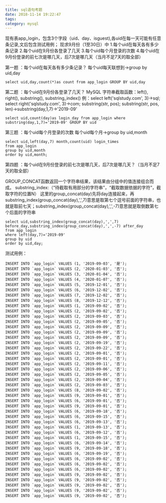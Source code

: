 ```yaml
---
title: sql语句考题
date: 2018-11-14 19:22:47
tags:
category: mysql
---
```


现有表app_login，包含3个字段（uid、day、isguest),各uid在每一天可能有任意条记录,文后包含测试用例；
现求9月份（1至30日）中
1.每个uid在每天各有多少条记录
2.每个uid在9月份各登录了几天
3.每个uid每个月登录的次数
4.每个uid在9月份登录的前七次是哪几天，后7次是哪几天（当月不足7天的取全部）

第一题 ：每个uid在每天各有多少条记录？
每个uid每天联想到->group by uid,day
```
select uid,day,count(*)as count from app_login GROUP BY uid,day
```

第二题 ：每个uid在9月份各登录了几天？
MySQL 字符串截取函数：left(), right(), substring(), substring_index()
例：select left('sqlstudy.com', 3)->sql;
select right('sqlstudy.com', 3)->com;
substring(str, pos); substring(str, pos, len)->substring(day,1,7)->'2019-09'
```
select uid,count(day)as login_day from app_login where substring(day,1,7)='2019-09' GROUP BY uid
```

第三题 ：每个uid每个月登录的次数
每个uid每个月->group by uid,month
```
select uid,left(day,7) month,count(uid) login_times 
from app_login 
group by uid,month 
order by uid,month;
```

第四题 ：每个uid在9月份登录的前七次是哪几天，后7次是哪几天？（当月不足7天的取全部）

GROUP_CONCAT函数返回一个字符串结果，该结果由分组中的值连接组合而成。
substring_index:（“待截取有用部分的字符串”，“截取数据依据的字符”，截取字符的位置N）
这里的group_concat(day)先将day连接起来，再substring_index(group_concat(day),',',7)意思是取第七个逗号前面的字符串，也就是取前七天；substring_index(group_concat(day),',',-7)意思就是取倒数第七个后面的字符串

```
select uid,substring_index(group_concat(day),',',7) before_day,substring_index(group_concat(day),',',-7) after_day
from app_login
where left(day,7)='2019-09'
group by uid
order by uid,day;
```

测试用例：
```
INSERT INTO `app_login` VALUES (1, '2019-09-03', '是');
INSERT INTO `app_login` VALUES (2, '2020-01-03', '否');
INSERT INTO `app_login` VALUES (3, '2020-01-04', '否');
INSERT INTO `app_login` VALUES (4, '2020-01-07', '否');
INSERT INTO `app_login` VALUES (5, '2019-12-01', '否');
INSERT INTO `app_login` VALUES (6, '2019-12-02', '否');
INSERT INTO `app_login` VALUES (7, '2019-12-02', '否');
INSERT INTO `app_login` VALUES (8, '2019-12-12', '否');
INSERT INTO `app_login` VALUES (1, '2019-09-02', '否');
INSERT INTO `app_login` VALUES (2, '2019-09-02', '否');
INSERT INTO `app_login` VALUES (2, '2019-09-03', '否');
INSERT INTO `app_login` VALUES (2, '2019-09-05', '否');
INSERT INTO `app_login` VALUES (2, '2019-09-09', '否');
INSERT INTO `app_login` VALUES (2, '2019-09-09', '否');
INSERT INTO `app_login` VALUES (2, '2019-09-09', '否');
INSERT INTO `app_login` VALUES (2, '2019-09-19', '否');
INSERT INTO `app_login` VALUES (2, '2019-09-22', '否');
INSERT INTO `app_login` VALUES (2, '2019-09-01', '否');
INSERT INTO `app_login` VALUES (2, '2019-09-01', '否');
INSERT INTO `app_login` VALUES (2, '2019-09-11', '否');
INSERT INTO `app_login` VALUES (2, '2019-09-06', '否');
INSERT INTO `app_login` VALUES (2, '2019-09-05', '否');
INSERT INTO `app_login` VALUES (2, '2019-09-04', '否');
INSERT INTO `app_login` VALUES (2, '2019-09-03', '否');
INSERT INTO `app_login` VALUES (8, '2019-09-02', '否');
INSERT INTO `app_login` VALUES (9, '2019-09-01', '否');
INSERT INTO `app_login` VALUES (6, '2019-09-01', '否');
INSERT INTO `app_login` VALUES (9, '2019-09-01', '否');
INSERT INTO `app_login` VALUES (6, '2019-09-18', '否');
INSERT INTO `app_login` VALUES (6, '2019-09-15', '否');
INSERT INTO `app_login` VALUES (6, '2019-09-13', '否');
INSERT INTO `app_login` VALUES (1, '2019-09-13', '否');
INSERT INTO `app_login` VALUES (6, '2019-09-12', '否');
INSERT INTO `app_login` VALUES (1, '2019-09-15', '否');
INSERT INTO `app_login` VALUES (6, '2019-09-14', '否');
INSERT INTO `app_login` VALUES (9, '2019-09-18', '否');
INSERT INTO `app_login` VALUES (6, '2019-09-19', '否');
INSERT INTO `app_login` VALUES (6, '2019-09-02', '否');
INSERT INTO `app_login` VALUES (6, '2019-09-02', '否');
INSERT INTO `app_login` VALUES (6, '2019-09-02', '否');
INSERT INTO `app_login` VALUES (9, '2019-09-02', '否');
INSERT INTO `app_login` VALUES (9, '2019-09-02', '否');
INSERT INTO `app_login` VALUES (9, '2019-09-02', '否');
INSERT INTO `app_login` VALUES (9, '2019-09-02', '否');
INSERT INTO `app_login` VALUES (9, '2019-09-02', '否');
```